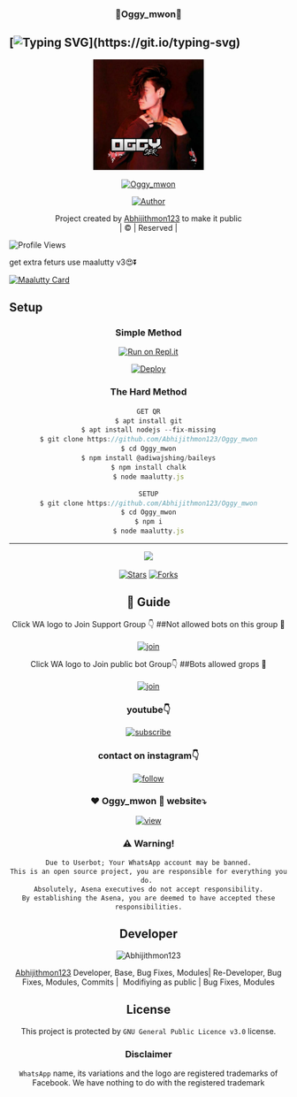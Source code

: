 <h3 align="center">💝Oggy_mwon💝</h3>

## [![Typing SVG](https://readme-typing-svg.herokuapp.com?font=Lemon+milk&color=F5000&lines=Welcome+to+Oggy_mwon+WA+Bot...;Created+by+husni+and+nijin...;This+is+a+Bgm+stickerbot...;With+more+features...)](https://git.io/typing-svg)

<div align="center">
  <img border-radius: 15px src="IMG-20220305-WA0028.jpg" width="200" height="200"/>
  <p align="center">
<a href="#"><img title="Oggy_mwon" src="https://img.shields.io/badge/Oggy_mwon-green?colorA=%23ff0000&colorB=%23017e40&style=for-the-badge"></a>
</p>
  <p align="center">
<a href="https://github.com/Abhijithmon123"><img title="Author" src="https://img.shields.io/badge/Author-Husnijin-/Oggy_mwon?color=blue&style=for-the-badge&logo=whatsapp"></a>
</p>
</div>
<p align="center">
Project created by <a href="https://github.com/Abhijithmon123">Abhijithmon123</a> to make it public
    <br>
       | © |
        Reserved |
    <br> 
</p>

![Profile Views](https://hits.seeyoufarm.com/api/count/incr/badge.svg?url=https://github.com/Abhijithmon123/Oggy_mwon&title=Oggy_mwon%20Views)

get extra feturs use maalutty v3😍⏬

[![Maalutty Card](https://github-readme-stats.vercel.app/api/pin/?username=Abhijithmon123&repo=MAALUTTY_V3&theme=nightowl)](https://github.com/Abhijithmon123/MAALUTTY_V3)
  </div>
    

## Setup
<div align="center">

  ### Simple Method
 
[![Run on Repl.it](https://repl.it/badge/github/quiec/whatsAlfa)](https://replit.com/@Husniser/MAALUTTY-QR)
  

[![Deploy](https://www.herokucdn.com/deploy/button.svg)](https://heroku.com/deploy?template=https://github.com/Abhijithmon123/Oggy_mwon) 
 
### The Hard Method
```js
GET QR
$ apt install git
$ apt install nodejs --fix-missing
$ git clone https://github.com/Abhijithmon123/Oggy_mwon
$ cd Oggy_mwon
$ npm install @adiwajshing/baileys
$ npm install chalk
$ node maalutty.js
```
      
```js
SETUP
$ git clone https://github.com/Abhijithmon123/Oggy_mwon
$ cd Oggy_mwon
$ npm i
$ node maalutty.js
```

----

  <p align="center">
  <a href="httsp://github.com/Abhijithmon123/Oggy_mwon">
    
<a href="https://github.com/farhan-dqz/followers">
<img src="https://img.shields.io/github/repo-size/farhan-dqz/Julie-Mwol?color=green&label=Repo%20total%20size&style=plastic">
<p align="center">
<a href="https://github.com/Abhijithmon123/followers"
<img title="Followers" src="https://img.shields.io/github/followers/Abhijithmon123?color=blue&style=flat-square"></a>
<a href="https://github.com/Abhijithmon123/Oggy_mwon/stargazers/"><img title="Stars" src="https://img.shields.io/github/stars/Abhijithmon123/Oggy_mwon?color=blue&style=flat-trangle"></a>
<a href="https://github.com/Abhijithmon123/Oggy_mwon/network/members"><img title="Forks" src="https://img.shields.io/github/forks/Abhijithmon123/Oggy_mwon?color=blue&style=flat-trangle"></a>
</p>

## 📢 Guide
Click WA logo to Join Support Group 👇
##Not allowed bots on this group 🔰
    <br>
<br>
  [![join](https://github.com/Alien-alfa/PublicBot/blob/main/wlogo.svg.png)](https://chat.whatsapp.com/FO3JyZPm1ma3vHyEQjaToY)
  <div align="center">


Click WA logo to Join public bot Group👇
##Bots allowed grops 🔰
    <br>
<br>
  [![join](https://github.com/Alien-alfa/PublicBot/blob/main/wlogo.svg.png)](https://chat.whatsapp.com/BUt420LTGKBHNHALHKV9jJ)
  <div align="center">

  </div>

### youtube👇

[![subscribe](https://i.ibb.co/mqttCVQ/images-1-1.png)](https://youtube.com/channel/UCllom1TvXieyxcGaanSpMvA)


### contact on instagram👇

[![follow](https://i.ibb.co/zHdm4Hj/images-5-2.jpg)](https://www.instagram.com/_husni_ser_/)

### ❤️ Oggy_mwon 💙 website⤵️

[![view](https://i.ibb.co/cyXKpj7/images-7-1-1.jpg)](https://Oggy_mwonnijinhusni.blogspot.com)


### ⚠️ Warning! 
```
Due to Userbot; Your WhatsApp account may be banned.
This is an open source project, you are responsible for everything you do. 
Absolutely, Asena executives do not accept responsibility.
By establishing the Asena, you are deemed to have accepted these responsibilities.
```

## Developer
  <div align="center">
    
![Abhijithmon123](https://github.com/Abhijithmon123.png?size=100)

 [Abhijithmon123](https://github.com/Abhijithmon123)
Developer, Base, Bug Fixes, Modules| Re-Developer, Bug Fixes, Modules, Commits |  Modifiying  as   public | Bug Fixes, Modules 
  </div>
    


## License
This project is protected by `GNU General Public Licence v3.0` license.

### Disclaimer
`WhatsApp` name, its variations and the logo are registered trademarks of Facebook. We have nothing to do with the registered trademark
